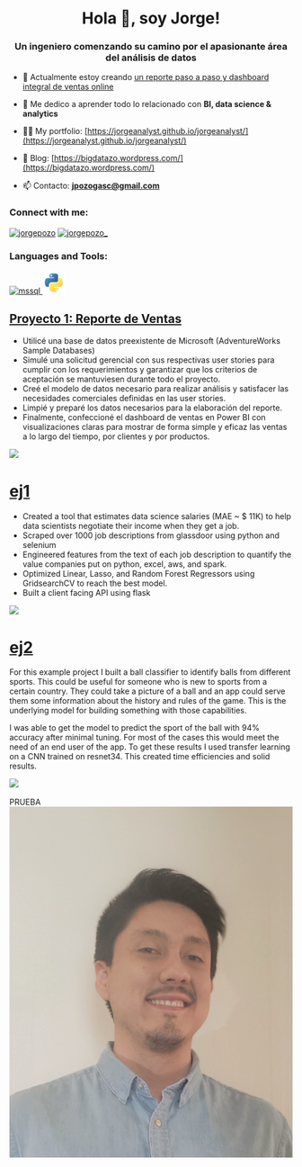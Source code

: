 <h1 align="center">Hola 👋, soy Jorge!</h1>
<h3 align="center">Un ingeniero comenzando su camino por el apasionante área del análisis de datos</h3>

- 🔭 Actualmente estoy creando [un reporte paso a paso y dashboard integral de ventas online](https://github.com/JorgeAnalyst/1)

- 🌱 Me dedico a aprender todo lo relacionado con **BI, data science & analytics**

- 👨‍💻 My portfolio: [https://jorgeanalyst.github.io/jorgeanalyst/](https://jorgeanalyst.github.io/jorgeanalyst/)

- 📝 Blog: [https://bigdatazo.wordpress.com/](https://bigdatazo.wordpress.com/)

- 📫 Contacto: **jpozogasc@gmail.com**

<h3 align="left">Connect with me:</h3>
<p align="left">
<a href="https://linkedin.com/in/jorgepozo" target="blank"><img align="center" src="https://raw.githubusercontent.com/rahuldkjain/github-profile-readme-generator/master/src/images/icons/Social/linked-in-alt.svg" alt="jorgepozo" height="30" width="40" /></a>
<a href="https://instagram.com/jorgepozo_" target="blank"><img align="center" src="https://raw.githubusercontent.com/rahuldkjain/github-profile-readme-generator/master/src/images/icons/Social/instagram.svg" alt="jorgepozo_" height="30" width="40" /></a>
</p>

<h3 align="left">Languages and Tools:</h3>
<p align="left"> <a href="https://www.microsoft.com/en-us/sql-server" target="_blank"> <img src="https://www.svgrepo.com/show/303229/microsoft-sql-server-logo.svg" alt="mssql" width="40" height="40"/> </a> <a href="https://www.python.org" target="_blank"> <img src="https://raw.githubusercontent.com/devicons/devicon/master/icons/python/python-original.svg" alt="python" width="40" height="40"/> </a> </p>



## [Proyecto 1: Reporte de Ventas](https://github.com/JorgeAnalyst/1) 
* Utilicé una base de datos preexistente de Microsoft (AdventureWorks Sample Databases) 
* Simulé una solicitud gerencial con sus respectivas user stories para cumplir con los requerimientos y garantizar que los criterios de aceptación se mantuviesen durante todo el proyecto.
* Creé el modelo de datos necesario para realizar análisis y satisfacer las necesidades comerciales definidas en las user stories.
* Limpié y preparé los datos necesarios para la elaboración del reporte.
* Finalmente, confeccioné el dashboard de ventas en Power BI con visualizaciones claras para mostrar de forma simple y eficaz las ventas a lo largo del tiempo, por clientes y por productos.

![](/images/positions_by_state.png)


# [ej1](https://github.com/PlayingNumbers/ds_salary_projEDITAR) 
* Created a tool that estimates data science salaries (MAE ~ $ 11K) to help data scientists negotiate their income when they get a job.
* Scraped over 1000 job descriptions from glassdoor using python and selenium
* Engineered features from the text of each job description to quantify the value companies put on python, excel, aws, and spark. 
* Optimized Linear, Lasso, and Random Forest Regressors using GridsearchCV to reach the best model. 
* Built a client facing API using flask 

![](/images/positions_by_state.png)


# [ej2](https://github.com/PlayingNumbers/ball_image_classifierEDITAR) 
For this example project I built a ball classifier to identify balls from different sports. This could be useful for someone who is new to sports from a certain country. They could take a picture of a ball and an app could serve them some information about the history and rules of the game. This is the underlying model for building something with those capabilities. 

I was able to get the model to predict the sport of the ball with 94% accuracy after minimal tuning. For most of the cases this would meet the need of an end user of the app. To get these results I used transfer learning on a CNN trained on resnet34. This created time efficiencies and solid results. 

![](/images/matrix_results.png)



PRUEBA
![](/imagen/FOTO.png)
